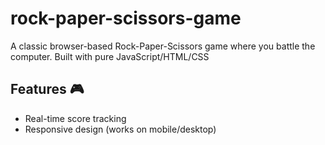 # rock-paper-scissors-game
A classic browser-based Rock-Paper-Scissors game where you battle the computer. Built with pure JavaScript/HTML/CSS

## Features 🎮
- Real-time score tracking
- Responsive design (works on mobile/desktop)
